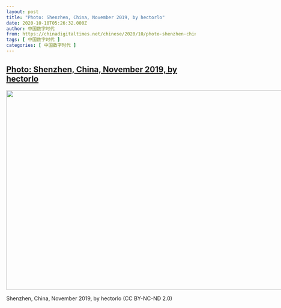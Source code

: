 ```yaml
---
layout: post
title: "Photo: Shenzhen, China, November 2019, by hectorlo"
date: 2020-10-10T05:26:32.000Z
author: 中国数字时代
from: https://chinadigitaltimes.net/chinese/2020/10/photo-shenzhen-china-november-2019-by-hectorlo/
tags: [ 中国数字时代 ]
categories: [ 中国数字时代 ]
---
```

<!--1602307592000-->
[Photo: Shenzhen, China, November 2019, by hectorlo](https://chinadigitaltimes.net/chinese/2020/10/photo-shenzhen-china-november-2019-by-hectorlo/)
------

<div>
<div id="attachment_657481" style="width: 810px" class="wp-caption aligncenter"><img aria-describedby="caption-attachment-657481" loading="lazy" src="http://chinadigitaltimes.net/chinese/wp-content/blogs.dir/4/files/2020/10/49268722248_9d76b84303_c.jpg" alt="" width="800" height="532" class="size-full wp-image-657481" srcset="https://chinadigitaltimes.net/chinese/files/2020/10/49268722248_9d76b84303_c.jpg 800w, https://chinadigitaltimes.net/chinese/files/2020/10/49268722248_9d76b84303_c-300x200.jpg 300w, https://chinadigitaltimes.net/chinese/files/2020/10/49268722248_9d76b84303_c-768x511.jpg 768w" sizes="(max-width: 800px) 100vw, 800px" /><p id="caption-attachment-657481" class="wp-caption-text">Shenzhen, China, November 2019, by hectorlo (CC BY-NC-ND 2.0)</p></div>
</div>
